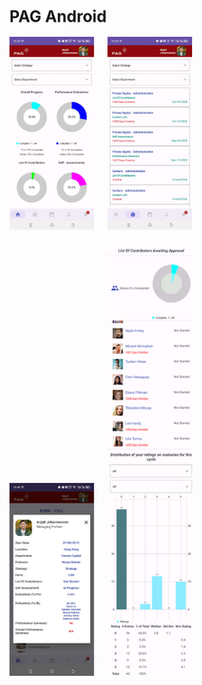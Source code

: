 # PAG Android

<div style="display: inline-block; width: 150px; margin-right: 20px; margin-bottom: 20px" markdown="1">
<img src="./assets/95bef23fcd04745a2d15.jpg" />
</div>
<div style="display: inline-block; width: 150px; margin-right: 20px; margin-bottom: 20px" markdown="1">
<img src="./assets/56c45b5c6467dd398476.jpg" />
</div>
<div style="display: inline-block; width: 150px; margin-right: 20px; margin-bottom: 20px" markdown="1">
<img src="./assets/741031810ebab7e4eeab.jpg" />
</div>
<div style="display: inline-block; width: 150px; margin-right: 20px; margin-bottom: 20px" markdown="1">
<img src="./assets//b17aea19d4226d7c3433.jpg" />
</div>
